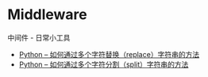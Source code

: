 # Middleware
中间件 - 日常小工具

* [Python – 如何通过多个字符替换（replace）字符串的方法](doc/mul_replace.md)
* [Python – 如何通过多个字符分割（split）字符串的方法](doc/mul_split.md)
